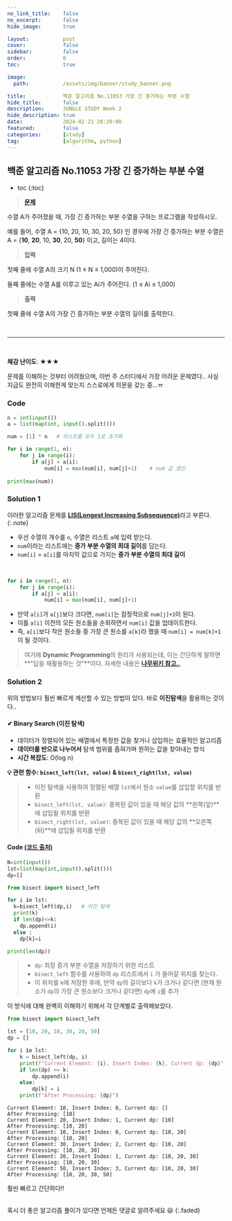 ```yaml
---
no_link_title:    false 
no_excerpt:       false 
hide_image:       true

layout:           post
cover:            false
sidebar:          false
order:            0      
toc:              true

image:
  path:           /assets/img/banner/study_banner.png

title:            백준 알고리즘 No.11053 가장 긴 증가하는 부분 수열
hide_title:       false
description:      JUNGLE STUDY Week 2
hide_description: true
date:             2024-02-21 20:20:00
featured:         false
categories:       [study]
tag:              [algorithm, python]
---
```


## 백준 알고리즘 No.11053 가장 긴 증가하는 부분 수열

* toc
{:toc}

> [**문제**](https://www.acmicpc.net/problem/11053)

수열 A가 주어졌을 때, 가장 긴 증가하는 부분 수열을 구하는 프로그램을 작성하시오.

예를 들어, 수열 A = {10, 20, 10, 30, 20, 50} 인 경우에 가장 긴 증가하는 부분 수열은 A = {**10**, **20**, 10, **30**, 20, **50**} 이고, 길이는 4이다.

> **입력**

첫째 줄에 수열 A의 크기 N (1 ≤ N ≤ 1,000)이 주어진다.

둘째 줄에는 수열 A를 이루고 있는 Ai가 주어진다. (1 ≤ Ai ≤ 1,000)

> **출력** 

첫째 줄에 수열 A의 가장 긴 증가하는 부분 수열의 길이를 출력한다.

<br>

---

<br>

**체감 난이도**: ★★★

문제를 이해하는 것부터 어려웠으며, 이번 주 스터디에서 가장 어려운 문제였다.. 
사실 지금도 완전히 이해한게 맞는지 스스로에게 의문을 갖는 중...ㅠ

### Code
```python
n = int(input())
a = list(map(int, input().split()))

num = [1] * n   # 리스트를 모두 1로 초기화

for i in range(1, n):
    for j in range(i):
        if a[j] < a[i]:
            num[i] = max(num[i], num[j]+1)    # num 값 갱신
            
print(max(num))
```

### Solution 1

이러한 알고리즘 문제를 [**LIS(Longest Increasing Subsequence)**](https://namu.wiki/w/%EC%B5%9C%EC%9E%A5%20%EC%A6%9D%EA%B0%80%20%EB%B6%80%EB%B6%84%20%EC%88%98%EC%97%B4)라고 부른다.
{:.note}

- 우선 수열의 개수를 `n`, 수열은 리스트 `a`에 입력 받는다.
- `num`이라는 리스트에는 **증가 부분 수열의 최대 길이**를 담는다.
- `num[i]` = `a[i]`를 마지막 값으로 가지는 **증가 부분 수열의 최대 길이**

<br>

```python
for i in range(1, n):
    for j in range(i):
        if a[j] < a[i]:
            num[i] = max(num[i], num[j]+1)
```
- 만약 `a[i]`가 `a[j]`보다 크다면, `num[i]`는 잠정적으로 `num[j]+1`이 된다.
- 이를 `a[i]` 이전의 모든 원소들을 순회하면서 `num[i]` 값을 업데이트한다.
- 즉, `a[i]`보다 작은 원소들 중 가장 큰 원소를 `a[k]`라 했을 때 `num[i] = num[k]+1`이 될 것이다.

> 여기에 **Dynamic Programming**의 원리가 사용되는데, 이는 간단하게 말하면 **"답을 재활용하는 것"**이다. 
> 자세한 내용은 [**나무위키 참고..**](https://namu.wiki/w/%EB%8F%99%EC%A0%81%20%EA%B3%84%ED%9A%8D%EB%B2%95)

### Solution 2

위의 방법보다 훨씬 빠르게 계산할 수 있는 방법이 있다.
바로 **이진탐색**을 활용하는 것이다..

#### ✔ Binary Search (이진 탐색) 
- 데이터가 정렬되어 있는 배열에서 특정한 값을 찾거나 삽입하는 효율적인 알고리즘
- **데이터를 반으로 나누어서** 탐색 범위를 좁혀가며 원하는 값을 찾아내는 방식
- **시간 복잡도**: O(log n)

**💡 관련 함수: `bisect_left(lst, value)` & `bisect_right(lst, value)`**
> - 이진 탐색을 사용하여 정렬된 배열 `lst`에서 원소 `value`를 삽입할 위치를 반환
> - `bisect_left(lst, value)`: 중복된 값이 있을 때 해당 값의 **왼쪽(앞)**에 삽입될 위치를 반환
> - `bisect_right(lst, value)`: 중복된 값이 있을 때 해당 값의 **오른쪽(뒤)**에 삽입될 위치를 반환

#### Code [(코드 출처)](https://claude-u.tistory.com/442)
```python
N=int(input())
lst=list(map(int,input().split()))
dp=[]

from bisect import bisect_left

for i in lst:
  k=bisect_left(dp,i)   # 이진 탐색
  print(k)
  if len(dp)<=k:
    dp.append(i)
  else : 
    dp[k]=i

print(len(dp))
```
> - `dp`: 최장 증가 부분 수열을 저장하기 위한 리스트 
> - `bisect_left` 함수를 사용하여 `dp` 리스트에서 `i` 가 들어갈 위치를 찾는다.
> - 이 위치를 `k`에 저장한 후에, 만약 `dp`의 길이보다 `k`가 크거나 같다면 (현재 원소가 `dp`의 가장 큰 원소보다 크거나 같다면) `dp`에 `i`를 추가

이 방식에 대해 완벽히 이해하기 위해서 각 단계별로 출력해보았다.

```python
from bisect import bisect_left

lst = [10, 20, 10, 30, 20, 50]
dp = []

for i in lst:
    k = bisect_left(dp, i)
    print(f"Current Element: {i}, Insert Index: {k}, Current dp: {dp}")
    if len(dp) <= k:
        dp.append(i)
    else:
        dp[k] = i
    print(f"After Processing: {dp}")
```
```
Current Element: 10, Insert Index: 0, Current dp: []
After Processing: [10]
Current Element: 20, Insert Index: 1, Current dp: [10]
After Processing: [10, 20]
Current Element: 10, Insert Index: 0, Current dp: [10, 20]
After Processing: [10, 20]
Current Element: 30, Insert Index: 2, Current dp: [10, 20]
After Processing: [10, 20, 30]
Current Element: 20, Insert Index: 1, Current dp: [10, 20, 30]
After Processing: [10, 20, 30]
Current Element: 50, Insert Index: 3, Current dp: [10, 20, 30]
After Processing: [10, 20, 30, 50]
```

훨씬 빠르고 간단하다!!

<br>
혹시 더 좋은 알고리즘 풀이가 있다면 언제든 댓글로 알려주세요 😃
{:.faded}